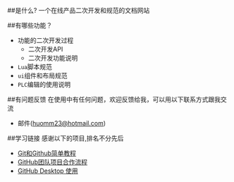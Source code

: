 ##是什么?
一个在线产品二次开发和规范的文档网站

##有哪些功能？

* 功能的二次开发过程
    *  二次开发API
    *  二次开发功能说明
* `Lua`脚本规范
* `ui`组件和布局规范
* `PLC`编辑的使用说明

##有问题反馈
在使用中有任何问题，欢迎反馈给我，可以用以下联系方式跟我交流

* 邮件(huomm23@hotmail.com)

##学习链接
感谢以下的项目,排名不分先后

* [Git和Github简单教程](http://www.cnblogs.com/schaepher/p/5561193.html) 
* [GitHub团队项目合作流程](http://www.cnblogs.com/schaepher/p/4933873.html)
* [GitHub Desktop 使用](http://m.blog.csdn.net/article/details?id=50261857)